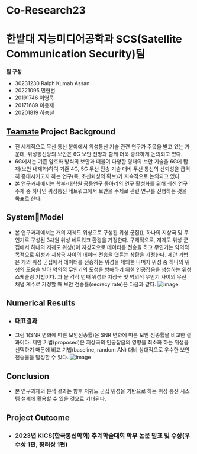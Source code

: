 # Co-Research23
# 한밭대 지능미디어공학과 SCS(Satellite Communication Security)팀

**팀 구성**
- 30231230 Ralph Kumah Assan
- 20221095 민현선
- 20191746 이영묵
- 20171689 이용재
- 20201819 하승철

## <u>Teamate</u> Project Background
- 전 세계적으로 무선 통신 분야에서 위성통신 기술 관련 연구가 주목을 받고 있는 가운데, 위성통신망의 보안은 6G 보안 전망과 함께 더욱 중요하게 논의되고 있다.
- 6G에서는 기존 암호화 방식의 보안과 더불어 다양한 형태의 보안 기술을 6G에 탑재(보안 내재화)하여 기존 4G, 5G 무선 전송 기술 대비 무선 통신의 신뢰성을 급격히 증대시키고자 하는 연구(즉, 초신뢰성의 확보)가 지속적으로 논의되고 있다.
- 본 연구과제에서는 학부-대학원 공동연구 동아리의 연구 활성화를 위해 최신 연구 주제 중 하나인 위성통신 네트워크에서 보안을 주제로 관련 연구를 진행하는 것을 목표로 한다.
  
## SystemModel
- 본 연구과제에서는 개의 저궤도 위성으로 구성된 위성 군집(), 하나의 지상국 및 무인기로 구성된 3차원 위성 네트워크 환경을 가정한다. 구체적으로, 저궤도 위성 군집에서 하나의 저궤도 위성()이 지상국으로 데이터를 전송을 하고 무인기는 악의적 목적으로 위성과 지상국 사이의 데이터 전송을 엿듣는 상황을 가정한다. 제안 기법은 개의 위성 군집에서 데이터를 전송하는 위성을 제외한 나머지 위성 중 하나의 위성의 도움을 받아 악의적 무인기의 도청을 방해하기 위한 인공잡음을 생성하는 위성 스케줄링 기법이다. 과 을 각각 번째 위성과 지상국 및 악의적 무인기 사이의 무선 채널 계수로 가정할 때 보안 전송률(secrecy rate)은 다음과 같다. ![image](https://github.com/HBNU-SWUNIV/Co-Research23-scs/assets/25785561/615d5798-89af-43aa-b351-fd95308212c6)

## Numerical Results
- ### 대표결과
- 그림 1(SNR 변화에 따른 보안전송률)은 SNR 변화에 따른 보안 전송률을 비교한 결과이다. 제안 기법(proposed)은 지상국의 인공잡음의 영향을 최소화 하는 위성을 선택하기 때문에 비교 기법(baseline, random AN) 대비 상대적으로 우수한 보안 전송률을 달성할 수 있다. 
![image](https://github.com/HBNU-SWUNIV/Co-Research23-scs/assets/25785561/0ba34884-4556-4180-b307-55921fec31a1)

## Conclusion
- 본 연구과제의 분석 결과는 향후 저궤도 군집 위성을 기반으로 하는 위성 통신 시스템 설계에 활용할 수 있을 것으로 기대된다.
  
## Project Outcome
- ### 2023년 KICS(한국통신학회) 추계학술대회 학부 논문 발표 및 수상(우수상 1편, 장려상 1편)
